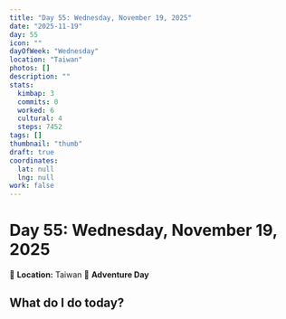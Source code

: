 ```yaml
---
title: "Day 55: Wednesday, November 19, 2025"
date: "2025-11-19"
day: 55
icon: ""
dayOfWeek: "Wednesday"
location: "Taiwan"
photos: []
description: ""
stats:
  kimbap: 3
  commits: 0
  worked: 6
  cultural: 4
  steps: 7452
tags: []
thumbnail: "thumb"
draft: true
coordinates:
  lat: null
  lng: null
work: false
---
```

# Day 55: Wednesday, November 19, 2025

📍 **Location:** Taiwan
🎒 **Adventure Day**

## What do I do today?


